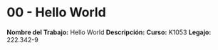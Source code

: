 # 00 - Hello World
**Nombre del Trabajo:** Hello World
**Descripción:**
**Curso:** K1053
**Legajo:** 222.342-9
